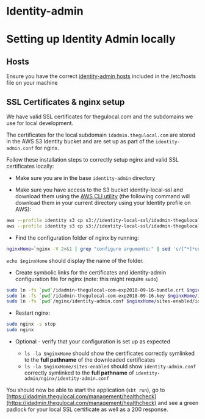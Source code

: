 # Identity-admin

# Setting up Identity Admin locally

## Hosts

Ensure you have the correct [identity-admin hosts](https://github.com/guardian/identity-admin/blob/master/nginx/hosts) included in the /etc/hosts file on your machine

## SSL Certificates & nginx setup

We have valid SSL certificates for thegulocal.com and the subdomains we use for local development.

The certificates for the local subdomain `idadmin.thegulocal.com` are stored in the AWS S3 Identity bucket and are set up as part of the `identity-admin.conf` for nginx.

Follow these installation steps to correctly setup nginx and valid SSL certificates locally:

* Make sure you are in the base `identity-admin` directory

* Make sure you have access to the S3 bucket identity-local-ssl and download them using the [AWS CLI utility](https://aws.amazon.com/cli/) (the following command will download them in your current directory using your Identity profile on AWS):

```bash
aws --profile identity s3 cp s3://identity-local-ssl/idadmin-thegulocal-com-exp2018-09-16-bundle.crt . 1>/dev/null
aws --profile identity s3 cp s3://identity-local-ssl/idadmin-thegulocal-com-exp2018-09-16.key . 1>/dev/null
```

* Find the configuration folder of nginx by running:

```bash
nginxHome=`nginx -V 2>&1 | grep "configure arguments:" | sed 's/[^*]*conf-path=\([^ ]*\)\/nginx\.conf.*/\1/g'`
```

`echo $nginxHome` should display the name of the folder.

* Create symbolic links for the certificates and identity-admin configuration file for nginx (note: this might require `sudo`)

```bash
sudo ln -fs `pwd`/idadmin-thegulocal-com-exp2018-09-16-bundle.crt $nginxHome/idadmin-thegulocal-com-exp2018-09-16-bundle.crt
sudo ln -fs `pwd`/idadmin-thegulocal-com-exp2018-09-16.key $nginxHome/idadmin-thegulocal-com-exp2018-09-16.key
sudo ln -fs `pwd`/nginx/identity-admin.conf $nginxHome/sites-enabled/identity-admin.conf
```

* Restart nginx:

```bash
sudo nginx -s stop
sudo nginx
```

* Optional - verify that your configuration is set up as expected

    - `ls -la $nginxHome` should show the certificates correctly symlinked to the **full pathname** of the downloaded certificates
    - `ls -la $nginxHome/sites-enabled` should show `identity-admin.conf`  correctly symlinked to the **full pathname** of `identity-admin/nginx/identity-admin.conf`

You should now be able to start the application (`sbt run`), go to [https://idadmin.thegulocal.com/management/healthcheck](https://idadmin.thegulocal.com/management/healthcheck) and see a green padlock for your local SSL certificate as well as a 200 response.
